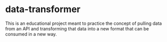 # data-transformer

This is an educational project meant to practice the concept of pulling data from an API and transforming that data into a new format that can be consumed in a new way. 